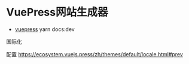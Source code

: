 # VuePress网站生成器

* [vuepress](https://vuepress.vuejs.org/zh/)
yarn docs:dev

国际化

配置
https://ecosystem.vuejs.press/zh/themes/default/locale.html#prev